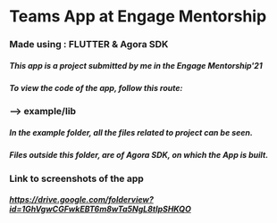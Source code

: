 # Teams App at Engage Mentorship

### Made using : FLUTTER & Agora SDK
##### This app is a project submitted by me in the Engage Mentorship'21
##### To view the code of the app, follow this route:
### --> example/lib
##### In the example folder, all the files related to project can be seen.
##### Files outside this folder, are of Agora SDK, on which the App is built.

### Link to screenshots of the app
##### https://drive.google.com/folderview?id=1GhVgwCGFwkEBT6m8wTa5NgL8tIpSHKQO
